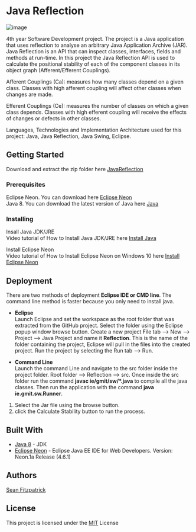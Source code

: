 # Java Reflection
       
![image](https://user-images.githubusercontent.com/9217947/41124981-d7475e8a-6aa3-11e8-9cf6-512318299805.PNG)

4th year Software Development project. The project is a Java application that uses reflection to analyse an arbitrary Java Application Archive (JAR). Java Reflection is an API that can inspect classes, interfaces, fields and methods at run-time. In this project the Java Reflection API is used to calculate the positional stability of each of the component classes in its object graph (Afferent/Efferent Couplings).

Afferent Couplings (Ca): measures how many classes depend on a given class. Classes with high afferent coupling will affect other classes when changes are made.                                

Efferent Couplings (Ce): measures the number of classes on which a given class depends. Classes with high efferent coupling will receive the effects of changes or defects in other classes.   

Languages, Technologies and Implementation Architecture used for this project:
Java, Java Reflection, Java Swing, Eclipse.

## Getting Started

Download and extract the zip folder here [JavaReflection](https://github.com/seanJosephFitzpatrick/JavaReflection/archive/master.zip)            

### Prerequisites

Eclipse Neon. You can download here [Eclipse Neon](http://www.eclipse.org/neon/)                 
Java 8. You can download the latest version of Java here [Java](http://www.oracle.com/technetwork/java/javase/downloads/jdk8-downloads-2133151.html)    

### Installing

Insall Java JDK/JRE                
Video tutorial of How to Install Java JDK/JRE here [Install Java](https://www.youtube.com/watch?v=FzKcJK68z2k)      

Install Eclipse Neon              
Video tutorial of How to Install Eclipse Neon on Windows 10 here [Install Eclipse Neon](https://www.youtube.com/watch?v=9EghTHWx1Ng)       

## Deployment

There are two methods of deployment **Eclipse IDE  or CMD line**. The command line method is faster because you only need to install java.

* **Eclipse**          
Launch Eclipse and set the workspace as the root folder that was extracted from the GitHub project. Select the folder using the Eclipse popup window browse button. Create a new project File tab --> New --> Project --> Java Project and name it **Reflection**. This is the name of the folder containing the project, Eclipse will pull in the files into the created project. Run the project by selecting the Run tab --> Run.

* **Command Line**          
Launch the command Line and navigate to the src folder inside the project folder. Root folder --> Reflection --> src. Once inside the src folder run the command **javac ie/gmit/sw/*.java** to compile all the java classes. Then run the application with the command **java ie.gmit.sw.Runner**.

1) Select the Jar file using the browse button.                            
2) click the Calculate Stability button to run the process.

## Built With

* [Java 8](http://www.oracle.com/technetwork/java/javase/downloads/jdk8-downloads-2133151.html) - JDK
* [Eclipse Neon](http://www.eclipse.org/neon/)  - Eclipse Java EE IDE for Web Developers. Version: Neon.1a Release (4.6.1)

## Authors

[Sean Fitzpatrick](https://github.com/seanJosephFitzpatrick)

## License

This project is licensed under the [MIT](https://github.com/seanJosephFitzpatrick/JavaReflection/blob/master/LICENSE) License
